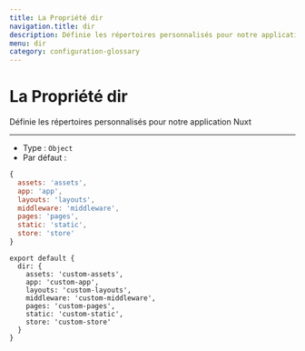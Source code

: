 ```yaml
---
title: La Propriété dir
navigation.title: dir
description: Définie les répertoires personnalisés pour notre application Nuxt
menu: dir
category: configuration-glossary
---
```


# La Propriété dir

Définie les répertoires personnalisés pour notre application Nuxt

---

- Type : `Object`
- Par défaut :

```js
{
  assets: 'assets',
  app: 'app',
  layouts: 'layouts',
  middleware: 'middleware',
  pages: 'pages',
  static: 'static',
  store: 'store'
}
```

```js{}[nuxt.config.js]
export default {
  dir: {
    assets: 'custom-assets',
    app: 'custom-app',
    layouts: 'custom-layouts',
    middleware: 'custom-middleware',
    pages: 'custom-pages',
    static: 'custom-static',
    store: 'custom-store'
  }
}
```
